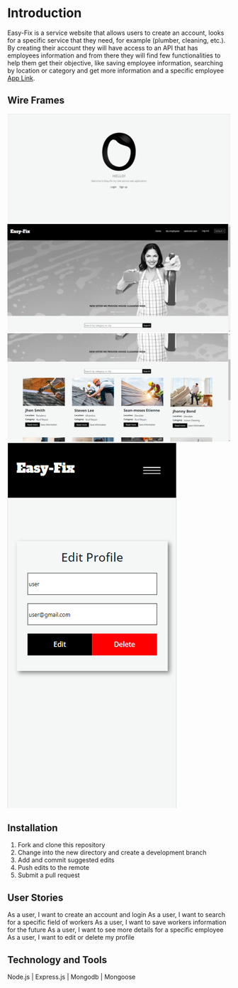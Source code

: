 # Introduction

Easy-Fix is a service website that allows users to create an account, looks for a specific service that they need, for example (plumber, cleaning, etc.). By creating their account they will have access to an API that has employees information and from there they will find few functionalities to help them get their objective, like saving employee information, searching by location or category and get more information and a specific employee
[App Link](https://chipper-sundae-892dda.netlify.app/).

## Wire Frames
![landing page](readme%20wireframes/1.png)
![home page](readme%20wireframes/3.png)
![home page](readme%20wireframes/4.png)
![edit page mobile view](readme%20wireframes/6.png)
## Installation

1.	Fork and clone this repository
2.	Change into the new directory and create a development branch
3.	Add and commit suggested edits
4.	Push edits to the remote
5.	Submit a pull request 

## User Stories 

As a user, I want to create an account and login
As a user, I want to search for a specific field of workers
As a user, I want to save workers information for the future
As a user, I want to see more details for a specific employee
As a user, I want to edit or delete my profile


## Technology and Tools

Node.js | Express.js | Mongodb | Mongoose
